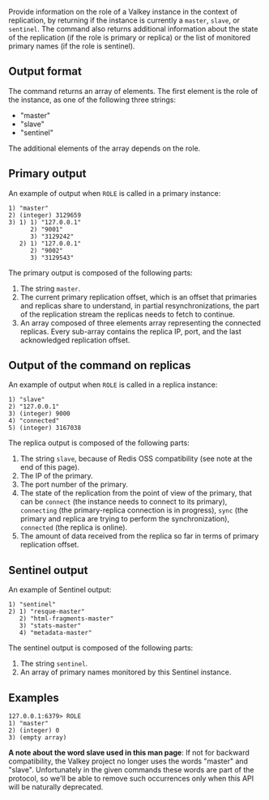 Provide information on the role of a Valkey instance in the context of replication, by returning if the instance is currently a `master`, `slave`, or `sentinel`. The command also returns additional information about the state of the replication (if the role is primary or replica) or the list of monitored primary names (if the role is sentinel).

## Output format

The command returns an array of elements. The first element is the role of
the instance, as one of the following three strings:

* "master"
* "slave"
* "sentinel"

The additional elements of the array depends on the role.

## Primary output

An example of output when `ROLE` is called in a primary instance:

```
1) "master"
2) (integer) 3129659
3) 1) 1) "127.0.0.1"
      2) "9001"
      3) "3129242"
   2) 1) "127.0.0.1"
      2) "9002"
      3) "3129543"
```

The primary output is composed of the following parts:

1. The string `master`.
2. The current primary replication offset, which is an offset that primaries and replicas share to understand, in partial resynchronizations, the part of the replication stream the replicas needs to fetch to continue.
3. An array composed of three elements array representing the connected replicas. Every sub-array contains the replica IP, port, and the last acknowledged replication offset.

## Output of the command on replicas

An example of output when `ROLE` is called in a replica instance:

```
1) "slave"
2) "127.0.0.1"
3) (integer) 9000
4) "connected"
5) (integer) 3167038
```

The replica output is composed of the following parts:

1. The string `slave`, because of Redis OSS compatibility (see note at the end of this page).
2. The IP of the primary.
3. The port number of the primary.
4. The state of the replication from the point of view of the primary, that can be `connect` (the instance needs to connect to its primary), `connecting` (the primary-replica connection is in progress), `sync` (the primary and replica are trying to perform the synchronization), `connected` (the replica is online).
5. The amount of data received from the replica so far in terms of primary replication offset.

## Sentinel output

An example of Sentinel output:

```
1) "sentinel"
2) 1) "resque-master"
   2) "html-fragments-master"
   3) "stats-master"
   4) "metadata-master"
```

The sentinel output is composed of the following parts:

1. The string `sentinel`.
2. An array of primary names monitored by this Sentinel instance.

## Examples

```
127.0.0.1:6379> ROLE
1) "master"
2) (integer) 0
3) (empty array)
```

**A note about the word slave used in this man page**: If not for backward compatibility, the Valkey project no longer uses the words "master" and "slave". Unfortunately in the given commands these words are part of the protocol, so we'll be able to remove such occurrences only when this API will be naturally deprecated.